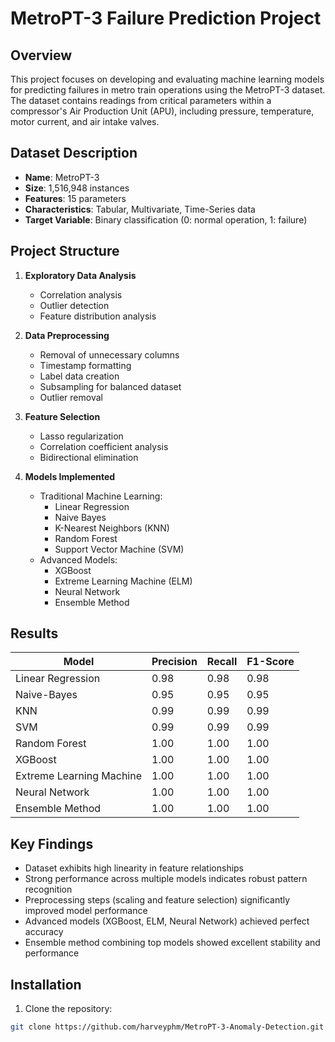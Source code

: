 # MetroPT-3 Failure Prediction Project

## Overview
This project focuses on developing and evaluating machine learning models for predicting failures in metro train operations using the MetroPT-3 dataset. The dataset contains readings from critical parameters within a compressor's Air Production Unit (APU), including pressure, temperature, motor current, and air intake valves.

## Dataset Description
- **Name**: MetroPT-3
- **Size**: 1,516,948 instances
- **Features**: 15 parameters
- **Characteristics**: Tabular, Multivariate, Time-Series data
- **Target Variable**: Binary classification (0: normal operation, 1: failure)

## Project Structure
1. **Exploratory Data Analysis**
   - Correlation analysis
   - Outlier detection
   - Feature distribution analysis

2. **Data Preprocessing**
   - Removal of unnecessary columns
   - Timestamp formatting
   - Label data creation
   - Subsampling for balanced dataset
   - Outlier removal

3. **Feature Selection**
   - Lasso regularization
   - Correlation coefficient analysis
   - Bidirectional elimination

4. **Models Implemented**
   - Traditional Machine Learning:
     - Linear Regression
     - Naive Bayes
     - K-Nearest Neighbors (KNN)
     - Random Forest
     - Support Vector Machine (SVM)
   - Advanced Models:
     - XGBoost
     - Extreme Learning Machine (ELM)
     - Neural Network
     - Ensemble Method

## Results
| Model                     | Precision | Recall | F1-Score |
|--------------------------|-----------|---------|-----------|
| Linear Regression        | 0.98      | 0.98    | 0.98      |
| Naive-Bayes             | 0.95      | 0.95    | 0.95      |
| KNN                      | 0.99      | 0.99    | 0.99      |
| SVM                      | 0.99      | 0.99    | 0.99      |
| Random Forest           | 1.00      | 1.00    | 1.00      |
| XGBoost                 | 1.00      | 1.00    | 1.00      |
| Extreme Learning Machine | 1.00      | 1.00    | 1.00      |
| Neural Network          | 1.00      | 1.00    | 1.00      |
| Ensemble Method         | 1.00      | 1.00    | 1.00      |

## Key Findings
- Dataset exhibits high linearity in feature relationships
- Strong performance across multiple models indicates robust pattern recognition
- Preprocessing steps (scaling and feature selection) significantly improved model performance
- Advanced models (XGBoost, ELM, Neural Network) achieved perfect accuracy
- Ensemble method combining top models showed excellent stability and performance

## Installation
1. Clone the repository:
```bash
git clone https://github.com/harveyphm/MetroPT-3-Anomaly-Detection.git
```